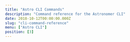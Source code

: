 ```yaml
---
title: "Astro CLI Commands"
description: "Command reference for the Astronomer CLI"
date: 2018-10-12T00:00:00.000Z
slug: "cli-command-reference"
menu: ["Astro CLI"]
position: [3]
---
```

